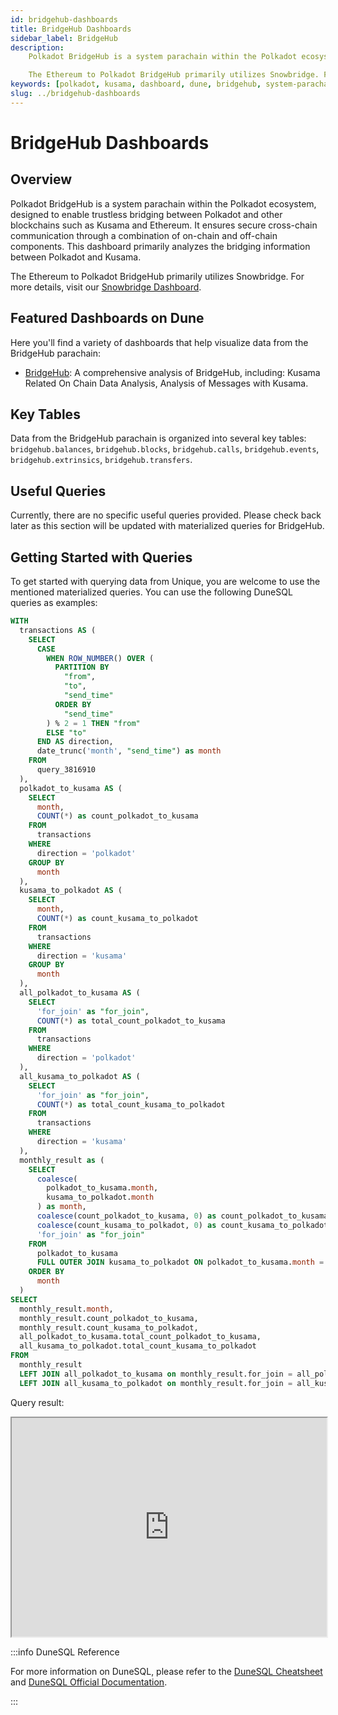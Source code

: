 ```yaml
---
id: bridgehub-dashboards
title: BridgeHub Dashboards
sidebar_label: BridgeHub
description:
    Polkadot BridgeHub is a system parachain within the Polkadot ecosystem, designed to enable trustless bridging between Polkadot and other blockchains such as Kusama and Ethereum. It ensures secure cross-chain communication through a combination of on-chain and off-chain components. This dashboard primarily analyzes the bridging information between Polkadot and Kusama.

    The Ethereum to Polkadot BridgeHub primarily utilizes Snowbridge. For more details, visit our [Snowbridge Dashboard](https://dune.com/substrate/snowbridge).
keywords: [polkadot, kusama, dashboard, dune, bridgehub, system-parachain]
slug: ../bridgehub-dashboards
---
```


# BridgeHub Dashboards

## Overview

Polkadot BridgeHub is a system parachain within the Polkadot ecosystem, designed to enable trustless bridging between Polkadot and other blockchains such as Kusama and Ethereum. It ensures secure cross-chain communication through a combination of on-chain and off-chain components. This dashboard primarily analyzes the bridging information between Polkadot and Kusama.

The Ethereum to Polkadot BridgeHub primarily utilizes Snowbridge. For more details, visit our [Snowbridge Dashboard](https://dune.com/substrate/snowbridge).
## Featured Dashboards on Dune

Here you'll find a variety of dashboards that help visualize data from the BridgeHub parachain:

- [BridgeHub](https://dune.com/substrate/bridgehub): A comprehensive analysis of BridgeHub, including: Kusama Related On Chain Data Analysis, Analysis of Messages with Kusama.

## Key Tables

Data from the BridgeHub parachain is organized into several key tables: `bridgehub.balances`, `bridgehub.blocks`, `bridgehub.calls`, `bridgehub.events`, `bridgehub.extrinsics`, `bridgehub.transfers`.

## Useful Queries

Currently, there are no specific useful queries provided. Please check back later as this section
will be updated with materialized queries for BridgeHub.

## Getting Started with Queries

To get started with querying data from Unique, you are welcome to use the mentioned materialized
queries. You can use the following DuneSQL queries as examples:

```sql title="Bridgehub and Kusama Message Trends" showLineNumbers
WITH
  transactions AS (
    SELECT
      CASE
        WHEN ROW_NUMBER() OVER (
          PARTITION BY
            "from",
            "to",
            "send_time"
          ORDER BY
            "send_time"
        ) % 2 = 1 THEN "from"
        ELSE "to"
      END AS direction,
      date_trunc('month', "send_time") as month
    FROM
      query_3816910
  ),
  polkadot_to_kusama AS (
    SELECT
      month,
      COUNT(*) as count_polkadot_to_kusama
    FROM
      transactions
    WHERE
      direction = 'polkadot'
    GROUP BY
      month
  ),
  kusama_to_polkadot AS (
    SELECT
      month,
      COUNT(*) as count_kusama_to_polkadot
    FROM
      transactions
    WHERE
      direction = 'kusama'
    GROUP BY
      month
  ),
  all_polkadot_to_kusama AS (
    SELECT
      'for_join' as "for_join",
      COUNT(*) as total_count_polkadot_to_kusama
    FROM
      transactions
    WHERE
      direction = 'polkadot'
  ),
  all_kusama_to_polkadot AS (
    SELECT
      'for_join' as "for_join",
      COUNT(*) as total_count_kusama_to_polkadot
    FROM
      transactions
    WHERE
      direction = 'kusama'
  ),
  monthly_result as (
    SELECT
      coalesce(
        polkadot_to_kusama.month,
        kusama_to_polkadot.month
      ) as month,
      coalesce(count_polkadot_to_kusama, 0) as count_polkadot_to_kusama,
      coalesce(count_kusama_to_polkadot, 0) as count_kusama_to_polkadot,
      'for_join' as "for_join"
    FROM
      polkadot_to_kusama
      FULL OUTER JOIN kusama_to_polkadot ON polkadot_to_kusama.month = kusama_to_polkadot.month
    ORDER BY
      month
  )
SELECT
  monthly_result.month,
  monthly_result.count_polkadot_to_kusama,
  monthly_result.count_kusama_to_polkadot,
  all_polkadot_to_kusama.total_count_polkadot_to_kusama,
  all_kusama_to_polkadot.total_count_kusama_to_polkadot
FROM
  monthly_result
  LEFT JOIN all_polkadot_to_kusama on monthly_result.for_join = all_polkadot_to_kusama.for_join
  LEFT JOIN all_kusama_to_polkadot on monthly_result.for_join = all_kusama_to_polkadot.for_join
```

Query result:

<iframe src="https://dune.com/embeds/3821198/6426898" height="350" width="100%"></iframe>

:::info DuneSQL Reference

For more information on DuneSQL, please refer to the [DuneSQL Cheatsheet](../dunesql-cheatsheet.md)
and
[DuneSQL Official Documentation](https://docs.dune.com/query-engine/Functions-and-operators/index).

:::
